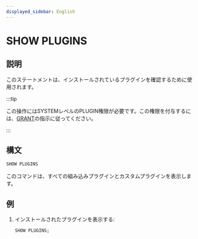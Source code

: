 ```yaml
---
displayed_sidebar: English
---
```


# SHOW PLUGINS

## 説明

このステートメントは、インストールされているプラグインを確認するために使用されます。

:::tip

この操作にはSYSTEMレベルのPLUGIN権限が必要です。この権限を付与するには、[GRANT](../account-management/GRANT.md)の指示に従ってください。

:::

## 構文

```sql
SHOW PLUGINS
```

このコマンドは、すべての組み込みプラグインとカスタムプラグインを表示します。

## 例

1. インストールされたプラグインを表示する:

    ```sql
    SHOW PLUGINS;
    ```
